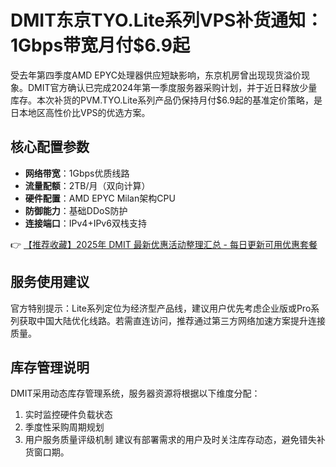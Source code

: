 # DMIT东京TYO.Lite系列VPS补货通知：1Gbps带宽月付$6.9起

受去年第四季度AMD EPYC处理器供应短缺影响，东京机房曾出现现货溢价现象。DMIT官方确认已完成2024年第一季度服务器采购计划，并于近日释放少量库存。本次补货的PVM.TYO.Lite系列产品仍保持月付$6.9起的基准定价策略，是日本地区高性价比VPS的优选方案。

## 核心配置参数
- **网络带宽**：1Gbps优质线路
- **流量配额**：2TB/月（双向计算）
- **硬件配置**：AMD EPYC Milan架构CPU
- **防御能力**：基础DDoS防护
- **连接端口**：IPv4+IPv6双栈支持

👉 [【推荐收藏】2025年 DMIT 最新优惠活动整理汇总 - 每日更新可用优惠套餐](https://bit.ly/dmit_coupon)

## 服务使用建议
官方特别提示：Lite系列定位为经济型产品线，建议用户优先考虑企业版或Pro系列获取中国大陆优化线路。若需直连访问，推荐通过第三方网络加速方案提升连接质量。

## 库存管理说明
DMIT采用动态库存管理系统，服务器资源将根据以下维度分配：
1. 实时监控硬件负载状态
2. 季度性采购周期规划
3. 用户服务质量评级机制
建议有部署需求的用户及时关注库存动态，避免错失补货窗口期。